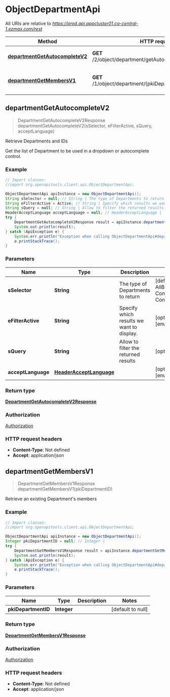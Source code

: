 # ObjectDepartmentApi

All URIs are relative to *https://prod.api.appcluster01.ca-central-1.ezmax.com/rest*

Method | HTTP request | Description
------------- | ------------- | -------------
[**departmentGetAutocompleteV2**](ObjectDepartmentApi.md#departmentGetAutocompleteV2) | **GET** /2/object/department/getAutocomplete/{sSelector} | Retrieve Departments and IDs
[**departmentGetMembersV1**](ObjectDepartmentApi.md#departmentGetMembersV1) | **GET** /1/object/department/{pkiDepartmentID}/getMembers | Retrieve an existing Department&#39;s members



## departmentGetAutocompleteV2

> DepartmentGetAutocompleteV2Response departmentGetAutocompleteV2(sSelector, eFilterActive, sQuery, acceptLanguage)

Retrieve Departments and IDs

Get the list of Department to be used in a dropdown or autocomplete control.

### Example

```java
// Import classes:
//import org.openapitools.client.api.ObjectDepartmentApi;

ObjectDepartmentApi apiInstance = new ObjectDepartmentApi();
String sSelector = null; // String | The type of Departments to return
String eFilterActive = Active; // String | Specify which results we want to display.
String sQuery = null; // String | Allow to filter the returned results
HeaderAcceptLanguage acceptLanguage = null; // HeaderAcceptLanguage | 
try {
    DepartmentGetAutocompleteV2Response result = apiInstance.departmentGetAutocompleteV2(sSelector, eFilterActive, sQuery, acceptLanguage);
    System.out.println(result);
} catch (ApiException e) {
    System.err.println("Exception when calling ObjectDepartmentApi#departmentGetAutocompleteV2");
    e.printStackTrace();
}
```

### Parameters


Name | Type | Description  | Notes
------------- | ------------- | ------------- | -------------
 **sSelector** | **String**| The type of Departments to return | [default to null] [enum: All, AllButDepartmentZero, Company, CompanyButDepartmentZero]
 **eFilterActive** | **String**| Specify which results we want to display. | [optional] [default to Active] [enum: All, Active, Inactive]
 **sQuery** | **String**| Allow to filter the returned results | [optional] [default to null]
 **acceptLanguage** | [**HeaderAcceptLanguage**](.md)|  | [optional] [default to null] [enum: *, en, fr]

### Return type

[**DepartmentGetAutocompleteV2Response**](DepartmentGetAutocompleteV2Response.md)

### Authorization

[Authorization](../README.md#Authorization)

### HTTP request headers

- **Content-Type**: Not defined
- **Accept**: application/json


## departmentGetMembersV1

> DepartmentGetMembersV1Response departmentGetMembersV1(pkiDepartmentID)

Retrieve an existing Department&#39;s members



### Example

```java
// Import classes:
//import org.openapitools.client.api.ObjectDepartmentApi;

ObjectDepartmentApi apiInstance = new ObjectDepartmentApi();
Integer pkiDepartmentID = null; // Integer | 
try {
    DepartmentGetMembersV1Response result = apiInstance.departmentGetMembersV1(pkiDepartmentID);
    System.out.println(result);
} catch (ApiException e) {
    System.err.println("Exception when calling ObjectDepartmentApi#departmentGetMembersV1");
    e.printStackTrace();
}
```

### Parameters


Name | Type | Description  | Notes
------------- | ------------- | ------------- | -------------
 **pkiDepartmentID** | **Integer**|  | [default to null]

### Return type

[**DepartmentGetMembersV1Response**](DepartmentGetMembersV1Response.md)

### Authorization

[Authorization](../README.md#Authorization)

### HTTP request headers

- **Content-Type**: Not defined
- **Accept**: application/json

